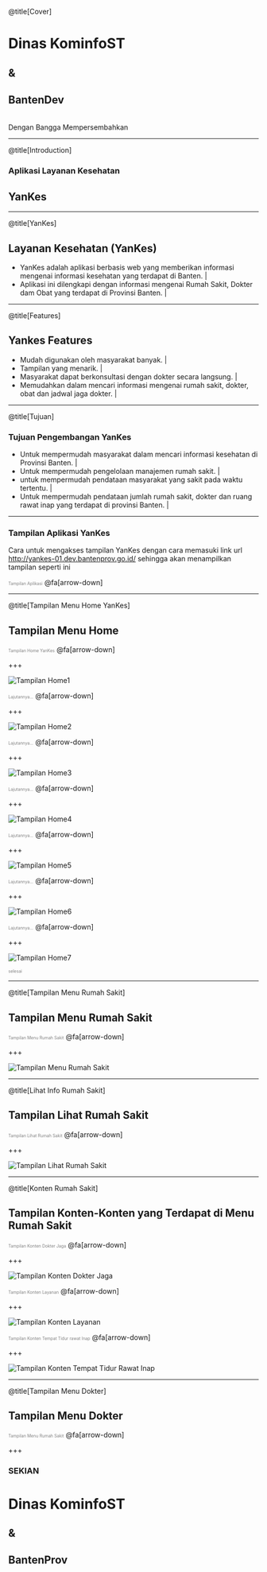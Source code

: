 @title[Cover]

# Dinas <span class="gold">KominfoST</span>
## &
## Banten<span class="gold">Dev</span>
<br>
<span class="aside">Dengan Bangga Mempersembahkan</span>

---

@title[Introduction]

### Aplikasi Layanan Kesehatan
## <span class="gold">YanKes</span>

---

@title[YanKes]

## Layanan Kesehatan (<span class="gold">YanKes</span>)

- YanKes adalah aplikasi berbasis web yang memberikan informasi mengenai informasi kesehatan yang terdapat di Banten. |
- Aplikasi ini dilengkapi dengan informasi mengenai Rumah Sakit, Dokter dam Obat yang terdapat di Provinsi Banten. |

---

@title[Features]

## <span class="gold">Yankes</span> Features
- Mudah digunakan oleh masyarakat banyak. |
- Tampilan yang menarik. |
- Masyarakat dapat berkonsultasi dengan dokter secara langsung. |
- Memudahkan dalam mencari informasi mengenai rumah sakit, dokter, obat dan jadwal jaga dokter. |

---

@title[Tujuan]

### Tujuan Pengembangan <span class="gold">YanKes</span>
- Untuk mempermudah masyarakat dalam mencari informasi kesehatan di Provinsi Banten. |
- Untuk mempermudah pengelolaan manajemen rumah sakit. |
- untuk mempermudah pendataan masyarakat yang sakit pada waktu tertentu. |
- Untuk mempermudah pendataan jumlah rumah sakit, dokter dan ruang rawat inap yang terdapat di provinsi Banten. |

---

### Tampilan Aplikasi <span class="gold">YanKes</span>

Cara untuk mengakses tampilan YanKes dengan cara memasuki link url http://yankes-01.dev.bantenprov.go.id/ sehingga akan menampilkan tampilan seperti ini

<span style="font-size:0.6em; color:gray">Tampilan Aplikasi</span>
@fa[arrow-down]

---

@title[Tampilan Menu Home YanKes]

## Tampilan Menu <span class="gold">Home</span>

<span style="font-size:0.6em; color:gray">Tampilan Home <span class="gold">YanKes</span></span>
@fa[arrow-down]

+++

![Tampilan Home1](/assets/images/home1.png)

<span style="font-size:0.6em; color:gray">Lajutannya...</span>
@fa[arrow-down]

+++

![Tampilan Home2](/assets/images/home2.png)

<span style="font-size:0.6em; color:gray">Lajutannya...</span>
@fa[arrow-down]

+++

![Tampilan Home3](/assets/images/home3.png)

<span style="font-size:0.6em; color:gray">Lajutannya...</span>
@fa[arrow-down]

+++

![Tampilan Home4](/assets/images/home4.png)

<span style="font-size:0.6em; color:gray">Lajutannya...</span>
@fa[arrow-down]

+++

![Tampilan Home5](/assets/images/home5.png)

<span style="font-size:0.6em; color:gray">Lajutannya...</span>
@fa[arrow-down]

+++

![Tampilan Home6](/assets/images/home6.png)

<span style="font-size:0.6em; color:gray">Lajutannya...</span>
@fa[arrow-down]

+++

![Tampilan Home7](/assets/images/home7.png)

<span style="font-size:0.6em; color:gray">selesai</span>

---

@title[Tampilan Menu Rumah Sakit]

## Tampilan Menu <span class="gold">Rumah Sakit</span>

<span style="font-size:0.6em; color:gray">Tampilan Menu Rumah Sakit</span>
@fa[arrow-down]

+++

![Tampilan Menu Rumah Sakit](/assets/images/menu-rumah-sakit.png)

---

@title[Lihat Info Rumah Sakit]

## Tampilan Lihat Rumah Sakit

<span style="font-size:0.6em; color:gray">Tampilan Lihat Rumah Sakit</span>
@fa[arrow-down]

+++

![Tampilan Lihat Rumah Sakit](/assets/images/lihat-rumah-sakit.png)

---

@title[Konten Rumah Sakit]

## Tampilan Konten-Konten yang Terdapat di Menu Rumah Sakit

<span style="font-size:0.6em; color:gray">Tampilan Konten Dokter Jaga</span>
@fa[arrow-down]

+++

![Tampilan Konten Dokter Jaga](/assets/images/konten-rumah-sakit1.png)

<span style="font-size:0.6em; color:gray">Tampilan Konten Layanan</span>
@fa[arrow-down]

+++

![Tampilan Konten Layanan](/assets/images/konten-rumah-sakit2.png)

<span style="font-size:0.6em; color:gray">Tampilan Konten Tempat Tidur rawat Inap</span>
@fa[arrow-down]

+++

![Tampilan Konten Tempat Tidur Rawat Inap](/assets/images/konten-rumah-sakit3.png)

---

@title[Tampilan Menu Dokter]

## Tampilan Menu <span class="gold">Dokter</span>

<span style="font-size:0.6em; color:gray">Tampilan Menu Rumah Sakit</span>
@fa[arrow-down]

+++




### SEKIAN
# Dinas <span class="gold">KominfoST</span>
## &
## Banten<span class="gold">Prov</span>
